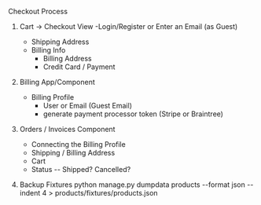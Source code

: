 Checkout Process

1. Cart -> Checkout View
	-Login/Register or Enter an Email (as Guest)
	- Shipping Address
	- Billing Info
   		- Billing Address
   		- Credit Card / Payment

2. Billing App/Component
	- Billing Profile
		- User or Email (Guest Email)
		- generate payment processor token (Stripe or Braintree)

3. Orders / Invoices Component
	- Connecting the Billing Profile
	- Shipping / Billing Address
	- Cart
	- Status -- Shipped? Cancelled?

4. Backup Fixtures 
	python manage.py dumpdata products --format json --indent 4 > products/fixtures/products.json